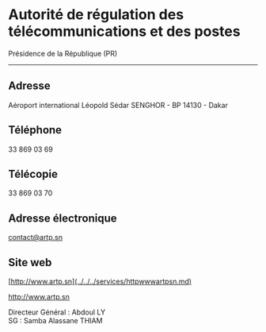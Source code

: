 # Autorité de régulation des télécommunications et des postes

Présidence de la République (PR)  

-----------------------------------

**Adresse**
-----------

Aéroport international Léopold Sédar SENGHOR - BP 14130 - Dakar

**Téléphone**
-------------

33 869 03 69

**Télécopie**
-------------

33 869 03 70

**Adresse électronique**
------------------------

[contact@artp.sn](../../../services/contactartpsn.md)

**Site web**
------------

[http://www.artp.sn](../../../services/httpwwwartpsn.md)

http://www.artp.sn

Directeur Général : Abdoul LY  
SG : Samba Alassane THIAM